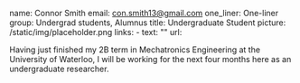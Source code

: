 name: Connor Smith
email: con.smith13@gmail.com
one_liner: One-liner
group: Undergrad students, Alumnus
title: Undergraduate Student
picture: /static/img/placeholder.png
links:
    - text: ""
      url:

Having just finished my 2B term in Mechatronics Engineering at
the University of Waterloo, I will be working for the next four months
here as an undergraduate researcher.
